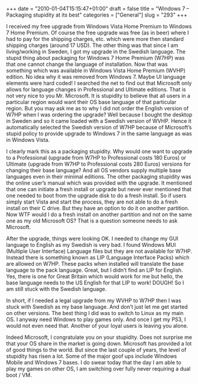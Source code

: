 +++
date = "2010-01-04T15:15:47+01:00"
draft = false
title = "Windows 7 – Packaging stupidity at its best"
categories = ["General"]
slug = "293"
+++

<p>I received my free upgrade from Windows Vista Home Premium to Windows 7 Home Premium. Of course the free upgrade was free (as in beer) where I had to pay for the shipping charges, etc. which were more then standard shipping charges (around 17 USD). The other thing was that since I am living/working in Sweden, I got my upgrade in the Swedish language. The stupid thing about packaging for Windows 7 Home Premium (W7HP) was that one cannot change the language of installation. Now that was something which was available in Windows Vista Home Premium (WVHP) edition. No idea why it was removed from Windows 7. Maybe UI language elements were hard coded! I searched the net to find out that Microsoft only allows for language changes in Professional and Ultimate editions. That is not very nice to you Mr. Microsoft. It is stupidity to believe that all users in a particular region would want their OS base language of that particular region. But you may ask me as to why I did not order the English version of W7HP when I was ordering the upgrade? Well because I bought the desktop in Sweden and so it came loaded with a Swedish version of WVHP. Hence it automatically selected the Swedish version of W7HP because of Microsoft’s stupid policy to provide upgrade to Windows 7 in the same language as was in Windows Vista.</p>  <p>I clearly mark this as a packaging stupidity. Why would one want to upgrade to a Professional (upgrade from W7HP to Professional costs 180 Euros) or Ultimate (upgrade from W7HP to Professional costs 280 Euros) versions for changing their base language? And all OS vendors supply multiple base languages even in their minimal editions. The other packaging stupidity was the online user’s manual which was provided with the upgrade. It mentioned that one can initiate a fresh install or upgrade but never ever mentioned that one needed to boot from the upgrade disk to do a fresh install. So if users simply start Vista and start the process, they are not able to do a fresh install on their C drive. But they have an option to do it on another partition. Now WTF would I do a fresh install on another partition and not on the same one as my old Microsoft OS? That is a question someone needs to ask Microsoft.</p>  <p>After the upgrade, things were looking OK. I needed to change my GUI language to English as my Swedish is very bad. I found Windows MUI (Multiple User Interface) Language files but they are not available for W7HP. Instead there is something known as LIP (Language Interface Packs) which are allowed on W7HP. These packs when installed will translate the base language to the pack language. Great, but I didn’t find an LIP for English. Yes, there is one for Great Britain which would work for me but hello, the base language needs to the US English for that LIP to work! DOUGH! So I am still stuck with the Swedish language.</p>  <p>In short, if I needed a legal upgrade from my WVHP to W7HP then I was stuck with Swedish as my base language. And don’t just let me get started on other versions. The best thing I did was to switch to Linux as my main OS. I anyway need Windows to play games only. And once I get my PS3, I would not even need that. Another of your loyal users is leaving you alone.</p>  <p>Indeed Microsoft, I congratulate you on your stupidity. Does not surprise me that your OS share in the market is going down. Microsoft has provided a lot of good things to the world. But since the last couple of years, the level of stupidity has risen a lot. Some of the major goof ups include Windows Mobile and Windows 7 bases. I do swear today that the day I am able to play my games on other OS, I am switching over fully never requiring a dual boot / VM.</p>
